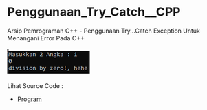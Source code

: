 # Penggunaan_Try_Catch__CPP
Arsip Pemrograman C++ - Penggunaan Try...Catch Exception Untuk Menangani Error Pada C++<br><br>
<img src="https://github.com/RizkyKhapidsyah/Penggunaan_Try_Catch__CPP/blob/master/Penggunaan_Try_Catch__CPP/x64/result/001.PNG"><br><br>
Lihat Source Code : <br>
- <a href="https://github.com/RizkyKhapidsyah/Penggunaan_Try_Catch__CPP/blob/master/Penggunaan_Try_Catch__CPP/Source.cpp">Program</a>
